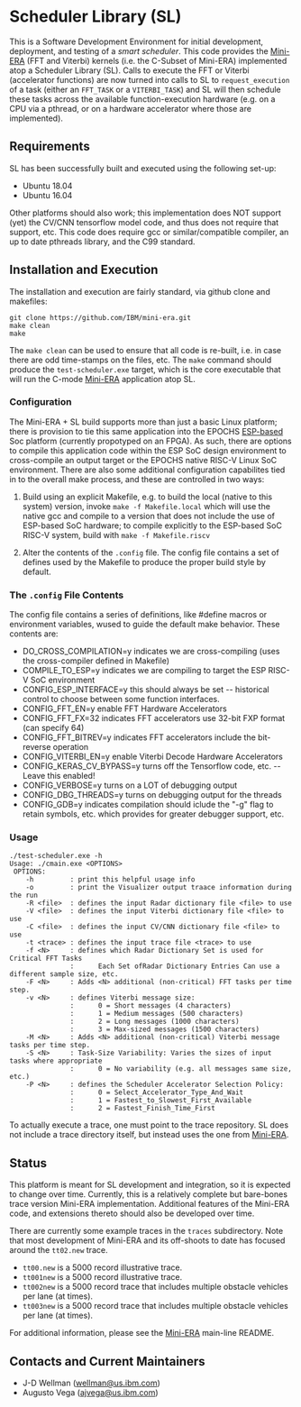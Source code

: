 # Scheduler Library (SL)

This is a Software Development Environment for initial development, deployment, and testing of a *smart scheduler*. This code provides the <a href="https://github.com/IBM/mini-era" target="_blank">Mini-ERA</a> (FFT and Viterbi) kernels (i.e. the C-Subset of Mini-ERA) implemented atop a Scheduler Library (SL).  Calls to execute the FFT or Viterbi (accelerator functions) are now turned into calls to SL to `request_execution` of a task (either an `FFT_TASK` or a `VITERBI_TASK`) and SL will then schedule these tasks across the available function-execution hardware (e.g. on a CPU via a pthread, or on a hardware accelerator where those are implemented).

## Requirements

SL has been successfully built and executed using the following set-up:
 - Ubuntu 18.04
 - Ubuntu 16.04

Other platforms should also work; this implementation does NOT support (yet) the CV/CNN tensorflow model code, and thus does not require that support, etc.  This code does require gcc or similar/compatible compiler, an up to date pthreads library, and the C99 standard.

## Installation and Execution
The installation and execution are fairly standard, via github clone and makefiles:

```
git clone https://github.com/IBM/mini-era.git
make clean
make
```

The `make clean` can be used to ensure that all code is re-built, i.e. in case there are odd time-stamps on the files, etc. The `make` command should produce the `test-scheduler.exe` target, which is the core executable that will run the C-mode <a href="https://github.com/IBM/mini-era" target="_blank">Mini-ERA</a> application atop SL.

### Configuration

The Mini-ERA + SL build supports more than just a basic Linux platform; there is provision to tie this same application into the EPOCHS <a href="https://esp.cs.columbia.edu" target="_blank">ESP-based</a> Soc platform (currently propotyped on an FPGA). As such, there are options to compile this application code within the ESP SoC design environment to cross-compile an output target or the EPOCHS native RISC-V Linux SoC environment. There are also some additional configuration capabilites tied in to the overall make process, and these are controlled in two ways:

1. Build using an explicit Makefile, e.g. to build the local (native to this system) version, invoke `make -f Makefile.local` which will use the native gcc and compile to a version that does not include the use of ESP-based SoC hardware; to compile explicitly to the ESP-based SoC RISC-V system, build with `make -f Makefile.riscv`

2. Alter the contents of the `.config` file. The config file contains a set of defines used by the Makefile to produce the proper build style by default.

### The `.config` File Contents

The config file contains a series of definitions, like #define macros or environment variables, wused to guide the default make behavior. These contents are:

- DO_CROSS_COMPILATION=y  indicates we are cross-compiling (uses the cross-compiler defined in Makefile)
- COMPILE_TO_ESP=y	  indicates we are compiling to target the ESP RISC-V SoC environment
- CONFIG_ESP_INTERFACE=y  this should always be set -- historical control to choose between some function interfaces.
- CONFIG_FFT_EN=y	  enable FFT Hardware Accelerators
- CONFIG_FFT_FX=32	  indicates FFT accelerators use 32-bit FXP format (can specify 64)
- CONFIG_FFT_BITREV=y	  indicates FFT accelerators include the bit-reverse operation
- CONFIG_VITERBI_EN=y	  enable Viterbi Decode Hardware Accelerators
- CONFIG_KERAS_CV_BYPASS=y	 turns off the Tensorflow code, etc. -- Leave this enabled!
- CONFIG_VERBOSE=y	  turns on a LOT of debugging output
- CONFIG_DBG_THREADS=y	  turns on debugging output for the threads 
- CONFIG_GDB=y		  indicates compilation should iclude the "-g" flag to retain symbols, etc. which provides for greater debugger support, etc.

### Usage
```
./test-scheduler.exe -h
Usage: ./cmain.exe <OPTIONS>
 OPTIONS:
    -h         : print this helpful usage info
    -o         : print the Visualizer output traace information during the run
    -R <file>  : defines the input Radar dictionary file <file> to use
    -V <file>  : defines the input Viterbi dictionary file <file> to use
    -C <file>  : defines the input CV/CNN dictionary file <file> to use
    -t <trace> : defines the input trace file <trace> to use
    -f <N>     : defines which Radar Dictionary Set is used for Critical FFT Tasks
               :      Each Set ofRadar Dictionary Entries Can use a different sample size, etc.
    -F <N>     : Adds <N> additional (non-critical) FFT tasks per time step.
    -v <N>     : defines Viterbi message size:
               :      0 = Short messages (4 characters)
               :      1 = Medium messages (500 characters)
               :      2 = Long messages (1000 characters)
               :      3 = Max-sized messages (1500 characters)
    -M <N>     : Adds <N> additional (non-critical) Viterbi message tasks per time step.
    -S <N>     : Task-Size Variability: Varies the sizes of input tasks where appropriate
               :      0 = No variability (e.g. all messages same size, etc.)
    -P <N>     : defines the Scheduler Accelerator Selection Policy:
               :      0 = Select_Accelerator_Type_And_Wait
               :      1 = Fastest_to_Slowest_First_Available
               :      2 = Fastest_Finish_Time_First
```

To actually execute a trace, one must point to the trace repository. SL does not include a trace directory itself, but instead uses the one from <a href="https://github.com/IBM/mini-era" target="_blank">Mini-ERA</a>.

## Status

This platform is meant for SL development and integration, so it is expected to change over time. Currently, this is a relatively complete but bare-bones trace version Mini-ERA implementation. Additional features of the Mini-ERA code, and extensions thereto should also be developed over time.

There are currently some example traces in the `traces` subdirectory. Note that most development of Mini-ERA and its off-shoots to date has focused around the `tt02.new` trace.

 - `tt00.new` is a 5000 record illustrative trace.
 - `tt001new` is a 5000 record illustrative trace.
 - `tt002new` is a 5000 record trace that includes multiple obstacle vehicles per lane (at times).
 - `tt003new` is a 5000 record trace that includes multiple obstacle vehicles per lane (at times).

For additional information, please see the <a href="https://github.com/IBM/mini-era" target="_blank">Mini-ERA</a> main-line README.


## Contacts and Current Maintainers

 - J-D Wellman (wellman@us.ibm.com)
 - Augusto Vega (ajvega@us.ibm.com)
